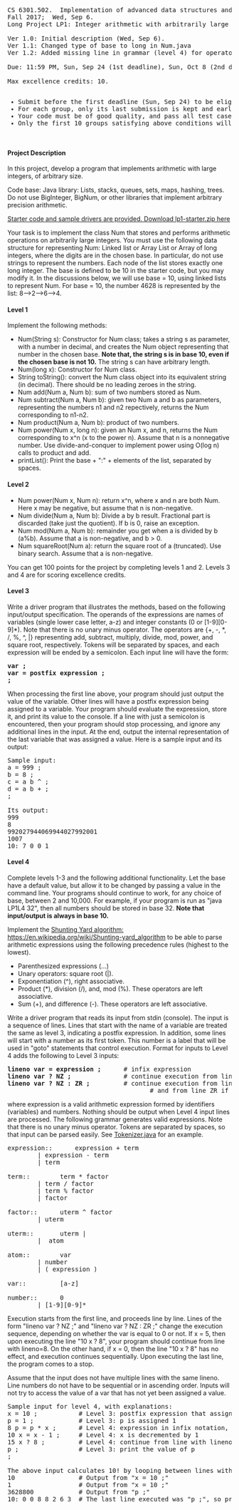 
<PRE>
CS 6301.502.  Implementation of advanced data structures and algorithms
Fall 2017;  Wed, Sep 6.
Long Project LP1: Integer arithmetic with arbitrarily large numbers

Ver 1.0: Initial description (Wed, Sep 6).
Ver 1.1: Changed type of base to long in Num.java
Ver 1.2: Added missing line in grammar (level 4) for operator % (Tue, Sep 12)

Due: 11:59 PM, Sun, Sep 24 (1st deadline), Sun, Oct 8 (2nd deadline).

Max excellence credits: 10. 
<UL>
<LI>Submit before the first deadline (Sun, Sep 24) to be eligible for excellence credit. 
<LI>For each group, only its last submission is kept and earlier submissions are discarded. 
<LI>Your code must be of good quality, and pass all test cases to earn excellence credits.
<LI>Only the first 10 groups satisfying above conditions will be assigned excellence credits.
</UL>
</PRE>

<H4>Project Description</H4>
In this project, develop a program that implements arithmetic with
large integers, of arbitrary size.
<P>
Code base: Java library: Lists, stacks, queues, sets, maps, hashing, trees.  Do not use BigInteger, BigNum, or other libraries that implement arbitrary precision arithmetic.
<P>
<A HREF="lp1-starter.zip">Starter code and sample drivers are provided.  Download lp1-starter.zip here</A>
<P>
Your task is to implement the class Num that stores and performs
arithmetic operations on arbitrarily large integers.
You must use the following data structure for representing Num:
Linked list or Array List or Array of long integers, where the digits
are in the chosen base.  In particular, do not use strings to represent the numbers. 
Each node of the list stores exactly one long integer.
The base is defined to be 10 in the starter code, but you may modify it.
In the discussions below, we will use base = 10, using linked lists to
represent Num.
For base = 10, the number 4628 is represented by the list: 8-->2-->6-->4.  

<H4>Level 1</H4>
Implement the following methods:
<UL>
<LI> Num(String s): Constructor for Num class; takes a string s as parameter, with a number in decimal, and creates the Num object representing that number in the chosen base.  <B>Note that, the string s is in base 10, even if the chosen base is not 10.</B>  The string s can have arbitrary length.

<LI> Num(long x): Constructor for Num class.

<LI> String toString(): convert the Num class object into its equivalent string (in decimal).
   There should be no leading zeroes in the string.

<LI> Num add(Num a, Num b): sum of two numbers stored as Num.

<LI> Num subtract(Num a, Num b): given two Num a and b as parameters, representing the
   numbers n1 and n2 repectively, returns the Num corresponding to n1-n2.

<LI> Num product(Num a, Num b): product of two numbers.

<LI> Num power(Num x, long n): given an Num x, and n, returns the Num corresponding to x^n (x to the power n).  Assume that n is a nonnegative number.  Use divide-and-conquer to implement power using O(log n) calls to product and add.

<LI> printList(): Print the base + ":" + elements of the list, separated by spaces.
</UL>

<H4>Level 2</H4>
<UL>
<LI> Num power(Num x, Num n): return x^n, where x and n are both Num.  Here x may be negative, but assume that n is non-negative.

<LI> Num divide(Num a, Num b): Divide a by b result.  Fractional part is discarded (take just the quotient).  If b is 0, raise an exception.

<LI> Num mod(Num a, Num b): remainder you get when a is divided by b (a%b).  Assume that a is non-negative, and b > 0.

<LI> Num squareRoot(Num a): return the square root of a (truncated).  Use binary search.  Assume that a is non-negative.
</UL>

You can get 100 points for the project by completing levels 1 and 2.
Levels 3 and 4 are for scoring excellence credits.

<H4>Level 3</H4>
Write a driver program that illustrates the methods, based on the following input/output specification.  The operands of the expressions are names of variables (single lower case letter, a-z) and integer constants (0 or [1-9][0-9]*).  Note that there is no unary minus operator.  The operators are {+, -, *, /, %, ^, |} representing add, subtract, multiply, divide, mod, power, and square root, respectively.  Tokens will be separated by spaces, and each expression will be ended by a semicolon.  Each input line will have the form:

<PRE>
<B>var ;</B>
<B>var = postfix expression ;</B>
<B>;</B>
</PRE>

When processing the first line above, your program should just output the value of the variable.  Other lines will have a postfix expression being assigned to a variable.  Your program should evaluate the expression, store it, and print its value to the console.  If a line with just a semicolon is encountered, then your program should stop processing, and ignore any additional lines in the input.  At the end, output the internal representation of the last variable that was assigned a value.  Here is a sample input and its output:

<PRE>
Sample input:
a = 999 ;
b = 8 ;
c = a b ^ ;
d = a b + ;
;

Its output:
999
8
992027944069944027992001
1007
10: 7 0 0 1
</PRE>

<H4>Level 4</H4>
Complete levels 1-3 and the following additional functionality.  Let the base have a default value, but allow it to be changed by passing a value in the command line.  Your programs should continue to work, for any choice of base, between 2 and 10,000.  For example, if your program is run as "java LP1L4 32", then all numbers should be stored in base 32.  <B>Note that input/output is always in base 10.</B>
<P>
Implement
the <A HREF="https://en.wikipedia.org/wiki/Shunting-yard_algorithm">Shunting
Yard algorithm: https://en.wikipedia.org/wiki/Shunting-yard_algorithm</A>
to be able to parse arithmetic expressions using the following
precedence rules (highest to the lowest).
<UL>
<LI> Parenthesized expressions (...)
<LI> Unary operators: square root (|).
<LI> Exponentiation (^), right associative.
<LI> Product (*), division (/), and, mod (%).  These operators are left associative.
<LI> Sum (+), and difference (-).  These operators are left associative.
</UL>

Write a driver program that reads its input from stdin (console).  The input is a sequence of lines.  Lines that start with the name of a variable are treated the same as level 3, indicating a postfix expression.  In addition, some lines will start with a number as its first token.  This number is a label that will be used in "goto" statements that control execution.  Format for inputs to Level 4 adds the following to Level 3 inputs:
<PRE>
<B>lineno var = expression ;</B>      # infix expression
<B>lineno var ? NZ ;</B>              # continue execution from lineno NZ if var != 0
<B>lineno var ? NZ : ZR ;</B>         # continue execution from lineno NZ if var != 0,
                                      # and from line ZR if var == 0
</PRE>
where expression is a valid arithmetic expression formed by identifiers (variables) and numbers.  Nothing should be output when Level 4 input lines are processed.  The following grammar generates valid expressions.  Note that there is no unary minus operator.  Tokens are separated by spaces, so that input can be parsed easily.  See <A HREF="../java/Tokenizer.java">Tokenizer.java</A> for an example. 

<PRE>
expression::	  expression + term  
		| expression - term  
		| term

term::		  term * factor 
		| term / factor  
		| term % factor  
		| factor

factor::	  uterm ^ factor 
		| uterm

uterm::		  uterm |  
		|  atom

atom::		  var
		| number
		| ( expression )

var::		  [a-z]

number::	  0
		| [1-9][0-9]*
</PRE>

<P>
Execution starts from the first line, and proceeds line by line.  Lines of the form "lineno var ? NZ ;" and "lineno var ? NZ : ZR ;" change the execution sequence, depending on whether the var is equal to 0 or not.  If x = 5, then upon executing the line "10 x ? 8", your program should continue from line with lineno=8.  On the other hand, if x = 0, then the line "10 x ? 8" has no effect, and execution continues sequentially.  Upon executing the last line, the program comes to a stop.

<P>
Assume that the input does not have multiple lines with the same lineno.  Line numbers do not have to be sequential or in ascending order. Inputs will not try to access the value of a var that has not yet been assigned a value.

<PRE>
Sample input for level 4, with explanations:
x = 10 ;           # Level 3: postfix expression that assigns 10 to x
p = 1 ;            # Level 3: p is assigned 1
8 p = p * x ;      # Level 4: expression in infix notation, lineno=8
10 x = x - 1 ;     # Level 4: x is decremented by 1
15 x ? 8 ;         # Level 4: continue from line with lineno=8 if x != 0
p ;                # Level 3: print the value of p
;

The above input calculates 10! by looping between lines with lineno=8 and lineno=15, until x becomes zero.  Its output is:
10                 # Output from "x = 10 ;"
1                  # Output from "x = 10 ;"
3628800            # Output from "p ;"
10: 0 0 8 8 2 6 3  # The last line executed was "p ;", so printList() of var p
</PRE>

